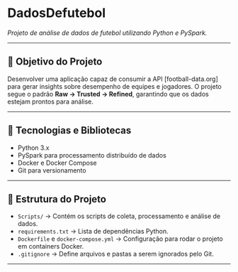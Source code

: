 # DadosDefutebol

*Projeto de análise de dados de futebol utilizando Python e PySpark.*

---

## 🎯 Objetivo do Projeto

Desenvolver uma aplicação capaz de consumir a API [football-data.org] para gerar insights sobre desempenho de equipes e jogadores. O projeto segue o padrão **Raw → Trusted → Refined**, garantindo que os dados estejam prontos para análise.

---

## 🧪 Tecnologias e Bibliotecas

- Python 3.x  
- PySpark para processamento distribuído de dados    
- Docker e Docker Compose  
- Git para versionamento  

---

## 📂 Estrutura do Projeto

- `Scripts/` → Contém os scripts de coleta, processamento e análise de dados.  
- `requirements.txt` → Lista de dependências Python.  
- `Dockerfile` e `docker-compose.yml` → Configuração para rodar o projeto em containers Docker.  
- `.gitignore` → Define arquivos e pastas a serem ignorados pelo Git.  

---

